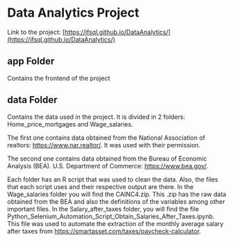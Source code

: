 # Data Analytics Project

Link to the project: [https://jfsql.github.io/DataAnalytics/](https://jfsql.github.io/DataAnalytics/)

## app Folder

Contains the frontend of the project

## data Folder

Contains the data used in the project. It is divided in 2 folders: Home_price_mortgages and Wage_salaries.

The first one contains data obtained from the National Association of realtors: https://www.nar.realtor/. It was used with their permission.

The second one contains data obtained from the Bureau of Economic Analysis (BEA). U.S. Department of Commerce: https://www.bea.gov/.

Each folder has an R script that was used to clean the data. Also, the files that each script uses and their respective output are there. In the Wage_salaries folder you will find the CAINC4.zip. This .zip has the raw data obtained from the BEA and also the definitions of the variables among other important files. In the Salary_after_taxes folder, you will find the file Python_Selenium_Automation_Script_Obtain_Salaries_After_Taxes.ipynb. This file was used to automate the extraction of the monthly average salary after taxes from https://smartasset.com/taxes/paycheck-calculator.
